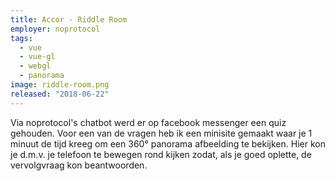 ```yaml
---
title: Accor - Riddle Room
employer: noprotocol
tags:
  - vue
  - vue-gl
  - webgl
  - panorama
image: riddle-room.png
released: "2018-06-22"
---
```


Via noprotocol's chatbot werd er op facebook messenger een quiz gehouden.
Voor een van de vragen heb ik een minisite gemaakt waar je 1 minuut de tijd kreeg om een 360&deg; panorama afbeelding te bekijken.
Hier kon je d.m.v. je telefoon te bewegen rond kijken zodat, als je goed oplette, de vervolgvraag kon beantwoorden.
